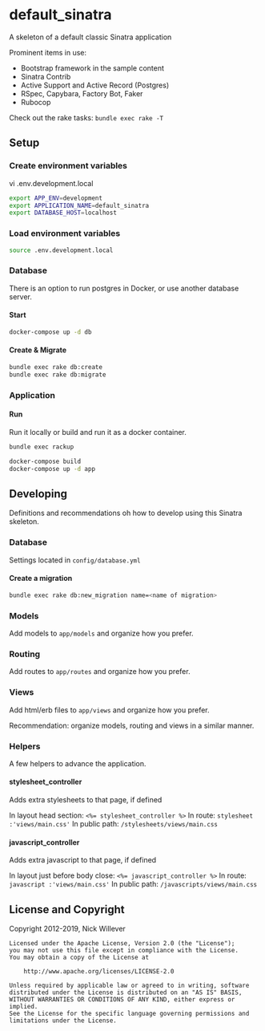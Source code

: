 # default_sinatra

A skeleton of a default classic Sinatra application

Prominent items in use:

- Bootstrap framework in the sample content
- Sinatra Contrib
- Active Support and Active Record (Postgres)
- RSpec, Capybara, Factory Bot, Faker
- Rubocop

Check out the rake tasks: `bundle exec rake -T`

## Setup

### Create environment variables

vi .env.development.local

```sh
export APP_ENV=development
export APPLICATION_NAME=default_sinatra
export DATABASE_HOST=localhost
```

### Load environment variables

```sh
source .env.development.local
```

### Database

There is an option to run postgres in Docker, or use another database server.

#### Start

```sh
docker-compose up -d db
```

#### Create & Migrate

```sh
bundle exec rake db:create
bundle exec rake db:migrate
```

### Application

#### Run

Run it locally or build and run it as a docker container.

```sh
bundle exec rackup
```

```sh
docker-compose build
docker-compose up -d app
```

## Developing

Definitions and recommendations oh how to develop using this Sinatra skeleton.

### Database

Settings located in `config/database.yml`

#### Create a migration

```sh
bundle exec rake db:new_migration name=<name of migration>
```

### Models

Add models to `app/models` and organize how you prefer.

### Routing

Add routes to `app/routes` and organize how you prefer.

### Views

Add html/erb files to `app/views` and organize how you prefer.

Recommendation: organize models, routing and views in a similar manner.

### Helpers

A few helpers to advance the application.

#### stylesheet_controller

Adds extra stylesheets to that page, if defined

In layout head section: `<%= stylesheet_controller %>`
In route: `stylesheet :'views/main.css'`
In public path: `/stylesheets/views/main.css`

#### javascript_controller

Adds extra javascript to that page, if defined

In layout just before body close: `<%= javascript_controller %>`
In route: `javascript :'views/main.css'`
In public path: `/javascripts/views/main.css`

## License and Copyright

Copyright 2012-2019, Nick Willever

```
Licensed under the Apache License, Version 2.0 (the "License");
you may not use this file except in compliance with the License.
You may obtain a copy of the License at

    http://www.apache.org/licenses/LICENSE-2.0

Unless required by applicable law or agreed to in writing, software
distributed under the License is distributed on an "AS IS" BASIS,
WITHOUT WARRANTIES OR CONDITIONS OF ANY KIND, either express or implied.
See the License for the specific language governing permissions and
limitations under the License.
```